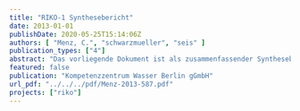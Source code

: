 ```yaml
---
title: "RIKO-1 Synthesebericht"
date: 2013-01-01
publishDate: 2020-05-25T15:14:06Z
authors: [ "Menz, C.", "schwarzmueller", "seis" ]
publication_types: ["4"]
abstract: "Das vorliegende Dokument ist als zusammenfassender Synthesebericht des Forschungsprojektes RIKO-1 konzipiert und ergänzt die fünf Teilberichte zu den Arbeitspaketen aus RIKO-1 mit einer versuchsübergreifenden Betrachtung, Diskussion der Ergebnisse und Schlussfolgerungen zur Risikominimierung. Ausgehend von den in den Teilberichten dokumentierten Recherchen und Versuchen werden dazu in Kapitel 2 zunächst der Kenntnisstand zu Beginn des Projektes zusammengefasst und ein Überblick über die Untersuchungen gegeben. Kapitel 3 unterzieht die Brunnen einer Gefährdungsanalyse und beschreibt mögliche Eintragspfade und Einflussfaktoren mit einer Bewertung der Eintrittswahrscheinlichkeiten. Die vorliegenden Daten werden in Kapitel 4 dann in eine Risikoanalyse überführt und auf Basis der Priorisierung der Gefährdungsereignisse Maßnahmen zur Minimierung von Befunden empfohlen. Indikatorkeime, ihre Überwachung sowie der Stand von Forschung und Entwicklung neuer (molekularbiologischer) Methoden zur Analyse und Früherkennung bzw. Möglichkeiten der Online-Überwachung werden im Teilbericht \"Mikrobiologische Methoden: Stand der Technik\" von O. Thronicker behandelt. Die deskriptive Datenanalyse vorliegender Befunddaten hinsichtlich möglicher Zusammenhänge mit bestimmten Brunneneigenschaften, insbesondere Lage, Baumerkmalen und Betriebsparametern wurde im Teilbericht \"Deskriptive Datenanalyse\" zusammengefasst. Die Feldversuche im Rahmen der Einzelbrunnenuntersuchung SPAsued10, die Markierungsversuche an zwei Brunnen im Wasserwerk Jungfernheide sowie die Sediment- und Wasserbeprobungen an einer Transekte entlang des Fließpfades des Uferfiltrats von der Havel zur Galerie Tiefwerder-Schildhorn sind in den entsprechenden Teilberichten dokumentiert. Die Teilberichte beschreiben jeweils die Ausgangslage zu Versuchsbeginn, die Methodik und Ergebnisse und enthalten eine ausführliche Diskussion und Schlussfolgerungen aus den Versuchen. Der hier vorliegende Synthesebericht greift die einzelnen Versuche und Ergebnisse in der Beschreibung des Kenntnisstandes nach dem Konzept eines Water Safety Plans (WSP, WHO 2009) auf. WSPs auf Wasserwerksebene wurden bislang von den BWB für sechs der neun aktiven Wasserwerke im Entwurf erstellt. Sie fokussieren auf die Aufbereitungsschritte vom Rohwasser zum Reinwasser. In RIKO-1 sollte ergänzend vor allem der Einzelbrunnen betrachtet werden. Die Risikobewertung bezieht sich daher auf die Wassergewinnung, d.h. den Weg des Wassers vom zur Uferfiltration genutzten Oberflächengewässer bis zum Eintritt des Rohwassers in die Sammelleitung. Die davor (Ressourcenschutz) und danach (Rohwasseraufbereitung) liegenden Teile des teilgeschlossenen Wasserkreislaufs werden nicht behandelt. Die ganzheitliche Betrachtung und Entwicklung eines WSPs für den gesamten Berliner Wasserkreislaufs ist Ziel im Projekt ASKURIS. Als weitere Grundlagen der Arbeiten in RIKO-1 und der zusammenfassenden Betrachtung im vorliegenden Bericht dienten u.a. das Wasserversorgungskonzept 2040 (Möller & Burgschweiger 2008), eine Fallstudie der Befunde 2003-2007 in WELLMA-1 (Gräber 2009, unveröffentlicht) sowie Forschungsarbeiten aus NASRI und IC-NASRI (Lopez-Pila & Szewzyk 2006; u.a.). Alle geplanten Untersuchungen und Zwischenergebnisse wurden regelmäßig im Projektteam diskutiert (vgl. Besprechungsprotokolle) und daraus folgend ggf. Maßnahmen zur direkten Umsetzung abgeleitet oder Versuchskonzepte angepasst. Ein Verzeichnis der in Ergänzung zum Synthesebericht vorliegenden Berichte und Protokolle, auf die im Weiteren verwiesen wird, findet sich in Anhang 1."
featured: false
publication: "Kompetenzzentrum Wasser Berlin gGmbH"
url_pdf: "../../../pdf/Menz-2013-587.pdf"
projects: ["riko"]
---
```


